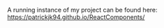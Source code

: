 A running instance of my project can be found here: 
https://patrickjk94.github.io/ReactComponents/
